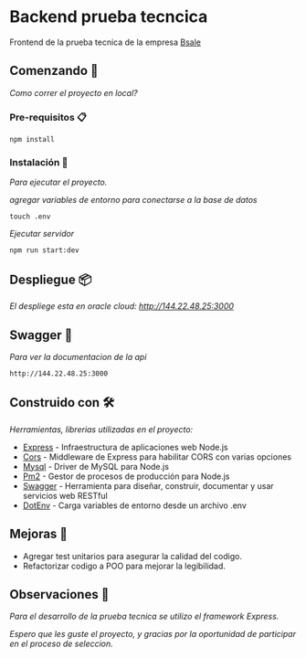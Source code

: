 # Backend prueba tecncica

Frontend de la prueba tecnica de la empresa [Bsale](https://www.bsale.cl/)

## Comenzando 🚀


_Como correr el proyecto en local?_


### Pre-requisitos 📋

```
npm install
```

### Instalación 🔧

_Para ejecutar el proyecto._

_agregar variables de entorno para conectarse a la base de datos_
```
touch .env
```

_Ejecutar servidor_

```
npm run start:dev
```



## Despliegue 📦

_El despliege esta en oracle cloud: http://144.22.48.25:3000_


## Swagger 📖

_Para ver la documentacion de la api_

```
http://144.22.48.25:3000
```

## Construido con 🛠️

_Herramientas, librerias utilizadas en el proyecto:_

* [Express](https://expressjs.com/es/) - Infraestructura de aplicaciones web Node.js
* [Cors](https://github.com/expressjs/cors#readme) - Middleware de Express para habilitar CORS con varias opciones
* [Mysql](https://github.com/mysqljs/mysql#readme) - Driver de MySQL para Node.js
* [Pm2](https://pm2.keymetrics.io/) - Gestor de procesos de producción para Node.js
* [Swagger](https://swagger.io/) - Herramienta para diseñar, construir, documentar y usar servicios web RESTful
* [DotEnv](https://github.com/motdotla/dotenv#readme) - Carga variables de entorno desde un archivo .env

## Mejoras 📌

* Agregar test unitarios para asegurar la calidad del codigo.
* Refactorizar codigo a POO para mejorar la legibilidad.

## Observaciones 🎁

_Para el desarrollo de la prueba tecnica se utilizo el framework Express._

_Espero que les guste el proyecto, y gracias por la oportunidad de participar en el proceso de seleccion._

